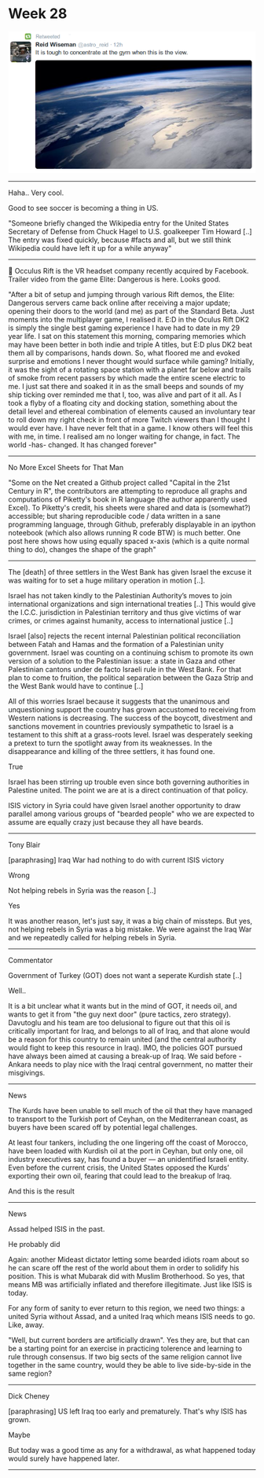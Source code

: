 # Week 28

![](Screenshotfrom2014-07-31091840.png)

---

Haha.. Very cool.

Good to see soccer is becoming a thing in US.

"Someone briefly changed the Wikipedia entry for the United States
Secretary of Defense from Chuck Hagel to U.S. goalkeeper Tim Howard
[..] The entry was fixed quickly, because \#facts and all, but we still
think Wikipedia could have left it up for a while anyway"

---

🤣 Occulus Rift is the VR headset company recently acquired by
Facebook. Trailer video from the game Elite: Dangerous is here. Looks
good. 

"After a bit of setup and jumping through various Rift demos, the
Elite: Dangerous servers came back online after receiving a major
update; opening their doors to the world (and me) as part of the
Standard Beta. Just moments into the multiplayer game, I realised
it. E:D in the Oculus Rift DK2 is simply the single best gaming
experience I have had to date in my 29 year life. I sat on this
statement this morning, comparing memories which may have been better
in both indie and triple A titles, but E:D plus DK2 beat them all by
comparisons, hands down. So, what floored me and evoked surprise and
emotions I never thought would surface while gaming? Initially, it was
the sight of a rotating space station with a planet far below and
trails of smoke from recent passers by which made the entire scene
electric to me. I just sat there and soaked it in as the small beeps
and sounds of my ship ticking over reminded me that I, too, was alive
and part of it all. As I took a flyby of a floating city and docking
station, something about the detail level and ethereal combination of
elements caused an involuntary tear to roll down my right check in
front of more Twitch viewers than I thought I would ever have. I have
never felt that in a game. I know others will feel this with me, in
time. I realised am no longer waiting for change, in fact. The world
-has- changed. It has changed forever"

---

No More Excel Sheets for That Man

"Some on the Net created a Github project called "Capital in the 21st
Century in R", the contributors are attempting to reproduce all graphs
and computations of Piketty's book in R language (the author
apparently used Excel). To Piketty's credit, his sheets were shared
and data is (somewhat?) accessible; but sharing reproducible code /
data written in a sane programming language, through Github,
preferably displayable in an ipython noteebook (which also allows
running R code BTW) is much better. One post here shows how using
equally spaced x-axis (which is a quite normal thing to do), changes
the shape of the graph"

---

The [death] of three settlers in the West Bank has given Israel the
excuse it was waiting for to set a huge military operation in motion
[..].

Israel has not taken kindly to the Palestinian Authority’s moves to
join international organizations and sign international treaties [..]
This would give the I.C.C. jurisdiction in Palestinian territory and
thus give victims of war crimes, or crimes against humanity, access to
international justice [..]

Israel [also] rejects the recent internal Palestinian political
reconciliation between Fatah and Hamas and the formation of a
Palestinian unity government. Israel was counting on a continuing
schism to promote its own version of a solution to the Palestinian
issue: a state in Gaza and other Palestinian cantons under de facto
Israeli rule in the West Bank. For that plan to come to fruition, the
political separation between the Gaza Strip and the West Bank would
have to continue [..]

All of this worries Israel because it suggests that the unanimous and
unquestioning support the country has grown accustomed to receiving
from Western nations is decreasing. The success of the boycott,
divestment and sanctions movement in countries previously sympathetic
to Israel is a testament to this shift at a grass-roots level. Israel
was desperately seeking a pretext to turn the spotlight away from its
weaknesses. In the disappearance and killing of the three settlers, it
has found one. 

True

Israel has been stirring up trouble even since both governing
authorities in Palestine united. The point we are at is a direct
continuation of that policy.

ISIS victory in Syria could have given Israel another opportunity to
draw parallel among various groups of "bearded people" who we are
expected to assume are equally crazy just because they all have
beards.

---

Tony Blair

[paraphrasing] Iraq War had nothing to do with current ISIS victory

Wrong

Not helping rebels in Syria was the reason [..]

Yes

It was another reason, let's just say, it was a big chain of
missteps. But yes, not helping rebels in Syria was a big mistake. We
were against the Iraq War and we repeatedly called for helping rebels
in Syria. 

---

Commentator

Government of Turkey (GOT) does not want a seperate Kurdish state [..]

Well..

It is a bit unclear what it wants but in the mind of GOT, it needs
oil, and wants to get it from "the guy next door" (pure tactics, zero
strategy). Davutoglu and his team are too delusional to figure out
that this oil is critically important for Iraq, and belongs to all of
Iraq, and that alone would be a reason for this country to remain
united (and the central authority would fight to keep this resource in
Iraq). IMO, the policies GOT pursued have always been aimed at causing
a break-up of Iraq. We said before - Ankara needs to play nice with
the Iraqi central government, no matter their misgivings. 

---

News

The Kurds have been unable to sell much of the oil that they have
managed to transport to the Turkish port of Ceyhan, on the
Mediterranean coast, as buyers have been scared off by potential legal
challenges.

At least four tankers, including the one lingering off the coast of
Morocco, have been loaded with Kurdish oil at the port in Ceyhan, but
only one, oil industry executives say, has found a buyer — an
unidentified Israeli entity. Even before the current crisis, the
United States opposed the Kurds’ exporting their own oil, fearing that
could lead to the breakup of Iraq.

And this is the result

---

News

Assad helped ISIS in the past.

He probably did

Again: another Mideast dictator letting some bearded idiots roam about
so he can scare off the rest of the world about them in order to
solidify his position. This is what Mubarak did with Muslim
Brotherhood. So yes, that means MB was artificially inflated and
therefore illegitimate. Just like ISIS is today.

For any form of sanity to ever return to this region, we need two
things: a united Syria without Assad, and a united Iraq which means
ISIS needs to go. Like, away.

"Well, but current borders are artificially drawn". Yes they are, but
that can be a starting point for an exercise in practicing tolerence
and learning to rule through consensus. If two big sects of the same
religion cannot live together in the same country, would they be able
to live side-by-side in the same region?

---

Dick Cheney

[paraphrasing] US left Iraq too early and prematurely. That's why ISIS
has grown.

Maybe

But today was a good time as any for a withdrawal, as what happened
today would surely have happened later.

---
